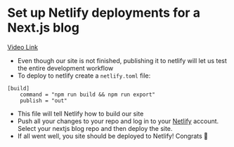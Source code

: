 # Set up Netlify deployments for a Next.js blog

[Video Link](https://egghead.io/lessons/next-js-set-up-netlify-deployments-for-a-next-js-blog?pl=build-a-blog-with-next-js-typescript-emotion-and-netlify-adcc)

- Even though our site is not finished, publishing it to netlify will let us test the entire development workflow
- To deploy to netlify create a `netlify.toml` file:

```
[build]
    command = "npm run build && npm run export"
    publish = "out"
```

- This file will tell Netlify how to build our site
- Push all your changes to your repo and log in to your [Netlify](https://www.netlify.com) account. Select your nextjs blog repo and then deploy the site.
- If all went well, you site should be deployed to Netlify! Congrats 🥳
